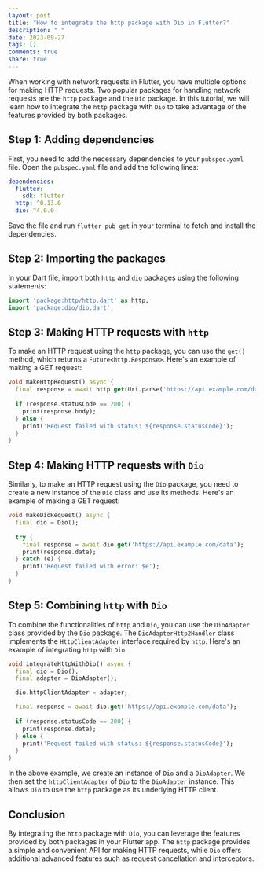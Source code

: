 ```yaml
---
layout: post
title: "How to integrate the http package with Dio in Flutter?"
description: " "
date: 2023-09-27
tags: []
comments: true
share: true
---
```


When working with network requests in Flutter, you have multiple options for making HTTP requests. Two popular packages for handling network requests are the `http` package and the `Dio` package. In this tutorial, we will learn how to integrate the `http` package with `Dio` to take advantage of the features provided by both packages.

## Step 1: Adding dependencies

First, you need to add the necessary dependencies to your `pubspec.yaml` file. Open the `pubspec.yaml` file and add the following lines:

```yaml
dependencies:
  flutter:
    sdk: flutter
  http: ^0.13.0
  dio: ^4.0.0
```

Save the file and run `flutter pub get` in your terminal to fetch and install the dependencies.

## Step 2: Importing the packages

In your Dart file, import both `http` and `dio` packages using the following statements:

```dart
import 'package:http/http.dart' as http;
import 'package:dio/dio.dart';
```

## Step 3: Making HTTP requests with `http`

To make an HTTP request using the `http` package, you can use the `get()` method, which returns a `Future<http.Response>`. Here's an example of making a GET request:

```dart
void makeHttpRequest() async {
  final response = await http.get(Uri.parse('https://api.example.com/data'));
  
  if (response.statusCode == 200) {
    print(response.body);
  } else {
    print('Request failed with status: ${response.statusCode}');
  }
}
```

## Step 4: Making HTTP requests with `Dio`

Similarly, to make an HTTP request using the `Dio` package, you need to create a new instance of the `Dio` class and use its methods. Here's an example of making a GET request:

```dart
void makeDioRequest() async {
  final dio = Dio();
  
  try {
    final response = await dio.get('https://api.example.com/data');
    print(response.data);
  } catch (e) {
    print('Request failed with error: $e');
  }
}
```

## Step 5: Combining `http` with `Dio`

To combine the functionalities of `http` and `Dio`, you can use the `DioAdapter` class provided by the `Dio` package. The `DioAdapterHttp2Handler` class implements the `HttpClientAdapter` interface required by `http`. Here's an example of integrating `http` with `Dio`:

```dart
void integrateHttpWithDio() async {
  final dio = Dio();
  final adapter = DioAdapter();

  dio.httpClientAdapter = adapter;

  final response = await dio.get('https://api.example.com/data');
  
  if (response.statusCode == 200) {
    print(response.data);
  } else {
    print('Request failed with status: ${response.statusCode}');
  }
}
```

In the above example, we create an instance of `Dio` and a `DioAdapter`. We then set the `httpClientAdapter` of `Dio` to the `DioAdapter` instance. This allows `Dio` to use the `http` package as its underlying HTTP client.

## Conclusion

By integrating the `http` package with `Dio`, you can leverage the features provided by both packages in your Flutter app. The `http` package provides a simple and convenient API for making HTTP requests, while `Dio` offers additional advanced features such as request cancellation and interceptors.